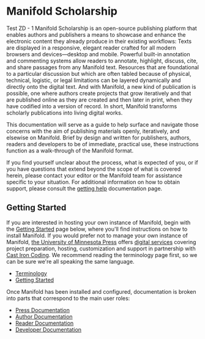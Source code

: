 # Manifold Scholarship
Test ZD - 1 Manifold Scholarship is an open-source publishing platform that enables authors and publishers a means to showcase and enhance the electronic content they already produce in their existing workflows: Texts are displayed in a responsive, elegant reader crafted for all modern browsers and devices—desktop and mobile. Powerful built-in annotation and commenting systems allow readers to annotate, highlight, discuss, cite, and share passages from any Manifold text. Resources that are foundational to a particular discussion but which are often tabled because of physical, technical, logistic, or legal limitations can be layered dynamically and directly onto the digital text. And with Manifold, a new kind of publication is possible, one where authors create projects that grow iteratively and that are published online as they are created and then later in print, when they have codified into a version of record. In short, Manifold transforms scholarly publications into living digital works.

This documentation will serve as a guide to help surface and navigate those concerns with the aim of publishing materials openly, iteratively, and elsewise on Manifold. Brief by design and written for publishers, authors, readers and developers to be of immediate, practical use, these instructions function as a walk-through of the Manifold format.

If you find yourself unclear about the process, what is expected of you, or if you have questions that extend beyond the scope of what is covered herein, please contact your editor or the Manifold team for assistance specific to your situation. For additional information on how to obtain support, please consult the [getting help](/contents/getting_started/getting_help.md) documentation page.

## Getting Started
If you are interested in hosting your own instance of Manifold, begin with the [Getting Started](/contents/getting_started/README.md) page below, where you'll find instructions on how to install Manifold. If you would prefer not to manage your own instance of Manifold, [the University of Minnesota Press](https://www.upress.umn.edu/) offers [digital services](/contents/getting_started/installation/digital-services.md) covering project preparation, hosting, customization and support in partnership with [Cast Iron Coding](http://castironcoding.com). We recommend reading the terminology page first, so we can be sure we're all speaking the same language.

* [Terminology](contents/reference/terminology.md)
* [Getting Started](contents/getting_started/README.md)

Once Manifold has been installed and configured, documentation is broken into parts that correspond to the main user roles:

* [Press Documentation](contents/presses/README.md)
* [Author Documentation](contents/authors/README.md)
* [Reader Documentation](contents/readers/README.md)
* [Developer Documentation](contents/developers/README.md)
